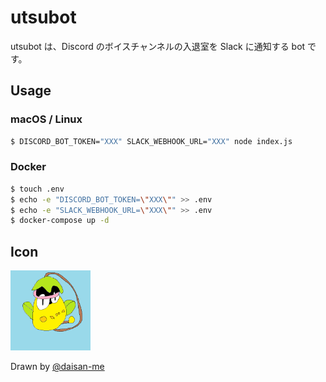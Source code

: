# utsubot

utsubot は、Discord のボイスチャンネルの入退室を Slack に通知する bot です。

## Usage

### macOS / Linux

```sh
$ DISCORD_BOT_TOKEN="XXX" SLACK_WEBHOOK_URL="XXX" node index.js
```

### Docker

```sh
$ touch .env
$ echo -e "DISCORD_BOT_TOKEN=\"XXX\"" >> .env
$ echo -e "SLACK_WEBHOOK_URL=\"XXX\"" >> .env
$ docker-compose up -d
```

## Icon

<p>
  <img src="icon.png" width="128" height="128" alt="icon">
</p>

Drawn by [@daisan-me](https://github.com/daisan-me)
